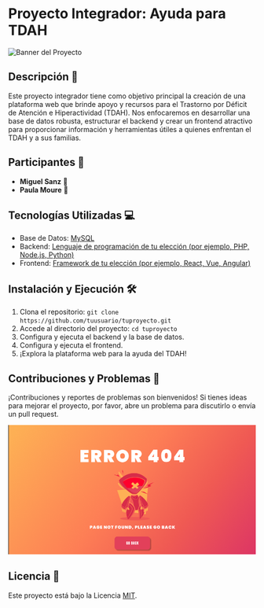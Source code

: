 # Proyecto Integrador: Ayuda para TDAH

![Banner del Proyecto](https://res.cloudinary.com/practicaldev/image/fetch/s--7-s6BXGM--/c_imagga_scale,f_auto,fl_progressive,h_420,q_auto,w_1000/https://dev-to-uploads.s3.amazonaws.com/i/th2i72qu0rnt6hr9zn43.jpg)

## Descripción 🚀

Este proyecto integrador tiene como objetivo principal la creación de una plataforma web que brinde apoyo y recursos para el Trastorno por Déficit de Atención e Hiperactividad (TDAH). Nos enfocaremos en desarrollar una base de datos robusta, estructurar el backend y crear un frontend atractivo para proporcionar información y herramientas útiles a quienes enfrentan el TDAH y a sus familias.

## Participantes 👥

- **Miguel Sanz** 🧠
- **Paula Moure** 🌟


## Tecnologías Utilizadas 💻

- Base de Datos: [MySQL](https://www.mysql.com/)
- Backend: [Lenguaje de programación de tu elección (por ejemplo, PHP, Node.js, Python)](https://www.tiobe.com/tiobe-index/)
- Frontend: [Framework de tu elección (por ejemplo, React, Vue, Angular)](https://www.npmtrends.com/angular-vs-react-vs-vue)

## Instalación y Ejecución 🛠️

1. Clona el repositorio: `git clone https://github.com/tuusuario/tuproyecto.git`
2. Accede al directorio del proyecto: `cd tuproyecto`
3. Configura y ejecuta el backend y la base de datos.
4. Configura y ejecuta el frontend.
5. ¡Explora la plataforma web para la ayuda del TDAH!

## Contribuciones y Problemas 🤝

¡Contribuciones y reportes de problemas son bienvenidos! Si tienes ideas para mejorar el proyecto, por favor, abre un problema para discutirlo o envía un pull request.

![Imagen de Error](pics.img/error.png)

## Licencia 📄

Este proyecto está bajo la Licencia [MIT](LICENSE).

